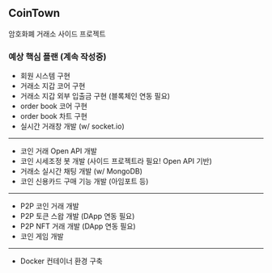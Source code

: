 ## CoinTown

암호화폐 거래소 사이드 프로젝트

### 예상 핵심 플랜 (계속 작성중)

* 회원 시스템 구현
* 거래소 지갑 코어 구현
* 거래소 지갑 외부 입출금 구현 (블록체인 연동 필요)
* order book 코어 구현
* order book 차트 구현
* 실시간 거래창 개발 (w/ socket.io)
------
* 코인 거래 Open API 개발
* 코인 시세조정 봇 개발 (사이드 프로젝트라 필요! Open API 기반)
* 거래소 실시간 채팅 개발 (w/ MongoDB)
* 코인 신용카드 구매 기능 개발 (아임포트 등)
------
* P2P 코인 거래 개발
* P2P 토큰 스왑 개발 (DApp 연동 필요)
* P2P NFT 거래 개발 (DApp 연동 필요)
* 코인 게임 개발
------
* Docker 컨테이너 환경 구축
